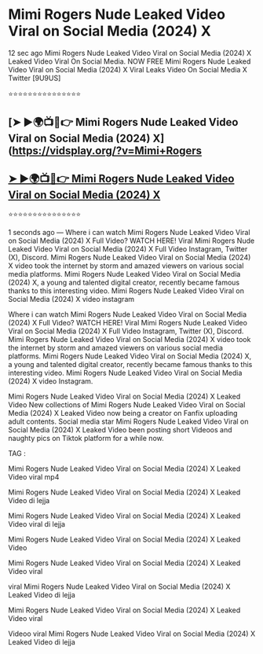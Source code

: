 ﻿# Mimi Rogers Nude Leaked Video Viral on Social Media (2024) X



12 sec ago Mimi Rogers Nude Leaked Video Viral on Social Media (2024) X Leaked Video Viral On Social Media. NOW FREE Mimi Rogers Nude Leaked Video Viral on Social Media (2024) X Viral Leaks Video On Social Media X Twitter [9U9US]

⭐⭐⭐⭐⭐⭐⭐⭐⭐⭐⭐⭐⭐⭐⭐

## [➤ ►🌍📺📱👉 Mimi Rogers Nude Leaked Video Viral on Social Media (2024) X](https://vidsplay.org/?v=Mimi+Rogers

## [➤ ►🌍📺📱👉 Mimi Rogers Nude Leaked Video Viral on Social Media (2024) X](https://vidsplay.org/?v=Mimi+Rogers)


⭐⭐⭐⭐⭐⭐⭐⭐⭐⭐⭐⭐⭐⭐⭐



1 seconds ago — Where i can watch Mimi Rogers Nude Leaked Video Viral on Social Media (2024) X Full Video? WATCH HERE! Viral Mimi Rogers Nude Leaked Video Viral on Social Media (2024) X Full Video Instagram, Twitter (X), Discord. Mimi Rogers Nude Leaked Video Viral on Social Media (2024) X video took the internet by storm and amazed viewers on various social media platforms. Mimi Rogers Nude Leaked Video Viral on Social Media (2024) X, a young and talented digital creator, recently became famous thanks to this interesting video. Mimi Rogers Nude Leaked Video Viral on Social Media (2024) X video instagram

Where i can watch Mimi Rogers Nude Leaked Video Viral on Social Media (2024) X Full Video? WATCH HERE! Viral Mimi Rogers Nude Leaked Video Viral on Social Media (2024) X Full Video Instagram, Twitter (X), Discord. Mimi Rogers Nude Leaked Video Viral on Social Media (2024) X video took the internet by storm and amazed viewers on various social media platforms. Mimi Rogers Nude Leaked Video Viral on Social Media (2024) X, a young and talented digital creator, recently became famous thanks to this interesting video. Mimi Rogers Nude Leaked Video Viral on Social Media (2024) X video Instagram.

Mimi Rogers Nude Leaked Video Viral on Social Media (2024) X Leaked Video New collections of Mimi Rogers Nude Leaked Video Viral on Social Media (2024) X Leaked Video now being a creator on Fanfix uploading adult contents. Social media star Mimi Rogers Nude Leaked Video Viral on Social Media (2024) X Leaked Video been posting short Videoos and naughty pics on Tiktok platform for a while now.

TAG :

 

Mimi Rogers Nude Leaked Video Viral on Social Media (2024) X Leaked Video viral mp4

 

Mimi Rogers Nude Leaked Video Viral on Social Media (2024) X Leaked Video di lejja

 

Mimi Rogers Nude Leaked Video Viral on Social Media (2024) X Leaked Video viral di lejja

 

Mimi Rogers Nude Leaked Video Viral on Social Media (2024) X Leaked Video

 

Mimi Rogers Nude Leaked Video Viral on Social Media (2024) X Leaked Video viral

 

viral Mimi Rogers Nude Leaked Video Viral on Social Media (2024) X Leaked Video di lejja

 

Mimi Rogers Nude Leaked Video Viral on Social Media (2024) X Leaked Video viral

 

Videoo viral Mimi Rogers Nude Leaked Video Viral on Social Media (2024) X Leaked Video di lejja